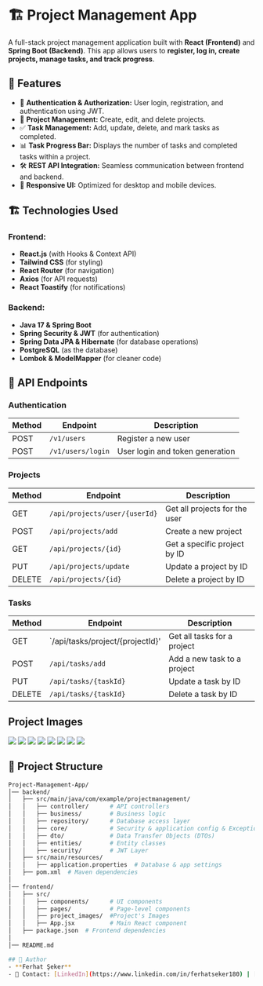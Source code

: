 # 🏗️ Project Management App

A full-stack project management application built with **React (Frontend)** and **Spring Boot (Backend)**. This app allows users to **register, log in, create projects, manage tasks, and track progress**.

## 🚀 Features
- 🔐 **Authentication & Authorization:** User login, registration, and authentication using JWT.
- 📁 **Project Management:** Create, edit, and delete projects.
- ✅ **Task Management:** Add, update, delete, and mark tasks as completed.
- 📊 **Task Progress Bar:** Displays the number of tasks and completed tasks within a project.
- 🛠️ **REST API Integration:** Seamless communication between frontend and backend.
- 🎨 **Responsive UI:** Optimized for desktop and mobile devices.

## 🏗️ Technologies Used
### Frontend:
- **React.js** (with Hooks & Context API)
- **Tailwind CSS** (for styling)
- **React Router** (for navigation)
- **Axios** (for API requests)
- **React Toastify** (for notifications)

### Backend:
- **Java 17 & Spring Boot**
- **Spring Security & JWT** (for authentication)
- **Spring Data JPA & Hibernate** (for database operations)
- **PostgreSQL** (as the database)
- **Lombok & ModelMapper** (for cleaner code)

## 📌 API Endpoints
### **Authentication**
| Method | Endpoint                        | Description                    |
|--------|---------------------------------|--------------------------------|
| POST   | `/v1/users`                     | Register a new user            |
| POST   | `/v1/users/login`               | User login and token generation|

### **Projects**
| Method | Endpoint                        | Description                    |
|--------|---------------------------------|--------------------------------|
| GET    | `/api/projects/user/{userId}`   | Get all projects for the user  |
| POST   | `/api/projects/add`             | Create a new project           |
| GET    | `/api/projects/{id}`            | Get a specific project by ID   |
| PUT    | `/api/projects/update`          | Update a project by ID         |
| DELETE | `/api/projects/{id}`            | Delete a project by ID         |

### **Tasks**
| Method | Endpoint                        | Description                    |
|--------|-------------------------------  |--------------------------------|
| GET    | `/api/tasks/project/{projectId}'|Get all tasks for a project     |
| POST   | `/api/tasks/add`                | Add a new task to a project    |
| PUT    | `/api/tasks/{taskId}`           | Update a task by ID            |
| DELETE | `/api/tasks/{taskId}`           | Delete a task by ID            |

## Project Images

<img src="https://raw.githubusercontent.com/ferhatseker180/Project-Management-App/refs/heads/main/Frontend/project-management-app/src/project_images/Sign-Up%20Page.PNG"> 
<img src="https://raw.githubusercontent.com/ferhatseker180/Project-Management-App/refs/heads/main/Frontend/project-management-app/src/project_images/Login%20Page.PNG"> 
<img src="https://raw.githubusercontent.com/ferhatseker180/Project-Management-App/refs/heads/main/Frontend/project-management-app/src/project_images/Succesfull%20Login.PNG"> 
<img src="https://raw.githubusercontent.com/ferhatseker180/Project-Management-App/refs/heads/main/Frontend/project-management-app/src/project_images/Failed%20Login.PNG"> 
<img src="https://raw.githubusercontent.com/ferhatseker180/Project-Management-App/refs/heads/main/Frontend/project-management-app/src/project_images/Main%20Screen.PNG"> 
<img src="https://raw.githubusercontent.com/ferhatseker180/Project-Management-App/refs/heads/main/Frontend/project-management-app/src/project_images/Create%20Project.PNG"> 
<img src="https://raw.githubusercontent.com/ferhatseker180/Project-Management-App/refs/heads/main/Frontend/project-management-app/src/project_images/Project%20Page.PNG">
<img src="https://raw.githubusercontent.com/ferhatseker180/Project-Management-App/refs/heads/main/Frontend/project-management-app/src/project_images/Zero%20Task%20Page.PNG">


## 📂 Project Structure
```bash
Project-Management-App/
│── backend/
│   ├── src/main/java/com/example/projectmanagement/
│   │   ├── controller/      # API controllers
│   │   ├── business/        # Business logic
│   │   ├── repository/      # Database access layer
│   │   ├── core/            # Security & application config & Exceptions
│   │   ├── dto/             # Data Transfer Objects (DTOs)
│   │   ├── entities/        # Entity classes
│   │   ├── security/        # JWT Layer
│   ├── src/main/resources/
│   │   ├── application.properties  # Database & app settings
│   ├── pom.xml  # Maven dependencies
│
│── frontend/
│   ├── src/
│   │   ├── components/      # UI components
│   │   ├── pages/           # Page-level components
│   │   ├── project_images/  #Project's Images
│   │   ├── App.jsx          # Main React component
│   ├── package.json  # Frontend dependencies
│
│── README.md

## 👤 Author
- **Ferhat Şeker**
- 📧 Contact: [LinkedIn](https://www.linkedin.com/in/ferhatseker180) | [GitHub](https://github.com/ferhatseker180)



